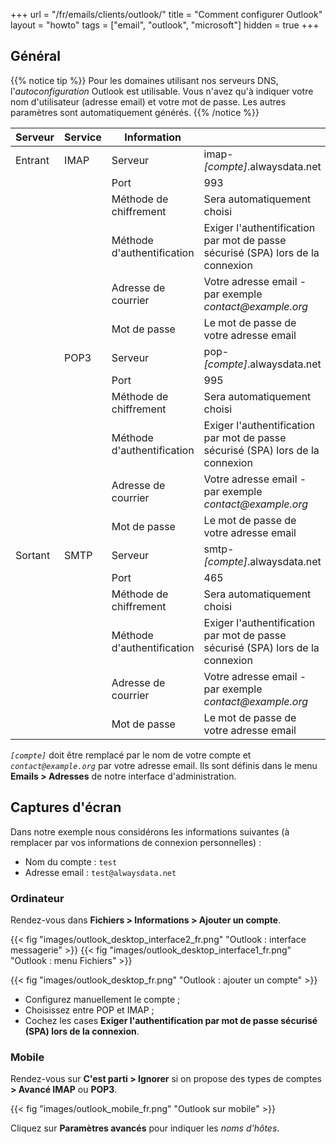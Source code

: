 +++
url = "/fr/emails/clients/outlook/"
title = "Comment configurer Outlook"
layout = "howto"
tags = ["email", "outlook", "microsoft"]
hidden = true
+++

## Général

{{% notice tip %}}
Pour les domaines utilisant nos serveurs DNS, l'*autoconfiguration* Outlook est utilisable. Vous n'avez qu'à indiquer votre nom d'utilisateur (adresse email) et votre mot de passe. Les autres paramètres sont automatiquement générés.
{{% /notice %}}

|Serveur|Service|Information||
|---|---|---|---|
|Entrant|IMAP|Serveur|imap-*[compte]*.alwaysdata.net|
|||Port|993|
|||Méthode de chiffrement|Sera automatiquement choisi|
|||Méthode d'authentification|Exiger l'authentification par mot de passe sécurisé (SPA) lors de la connexion|
|||Adresse de courrier|Votre adresse email - par exemple *contact\@example.org*|
|||Mot de passe|Le mot de passe de votre adresse email|
||POP3|Serveur| pop-*[compte]*.alwaysdata.net|
|||Port| 995|
|||Méthode de chiffrement|Sera automatiquement choisi|
|||Méthode d'authentification|Exiger l'authentification par mot de passe sécurisé (SPA) lors de la connexion|
|||Adresse de courrier|Votre adresse email - par exemple *contact\@example.org*|
|||Mot de passe|Le mot de passe de votre adresse email|
|Sortant|SMTP|Serveur|smtp-*[compte]*.alwaysdata.net|
|||Port|465|
|||Méthode de chiffrement|Sera automatiquement choisi|
|||Méthode d'authentification|Exiger l'authentification par mot de passe sécurisé (SPA) lors de la connexion|
|||Adresse de courrier|Votre adresse email - par exemple *contact\@example.org*|
|||Mot de passe|Le mot de passe de votre adresse email|

*`[compte]`* doit être remplacé par le nom de votre compte et *`contact@example.org`* par votre adresse email. Ils sont définis dans le menu **Emails > Adresses** de notre interface d'administration.

## Captures d'écran

Dans notre exemple nous considérons les informations suivantes (à remplacer par vos informations de connexion personnelles) :

- Nom du compte : `test`
- Adresse email : `test@alwaysdata.net`

### Ordinateur

Rendez-vous dans **Fichiers > Informations > Ajouter un compte**.

{{< fig "images/outlook_desktop_interface2_fr.png" "Outlook : interface messagerie" >}}
{{< fig "images/outlook_desktop_interface1_fr.png" "Outlook : menu Fichiers" >}}

{{< fig "images/outlook_desktop_fr.png" "Outlook : ajouter un compte" >}}

- Configurez manuellement le compte ;
- Choisissez entre POP et IMAP ;
- Cochez les cases **Exiger l'authentification par mot de passe sécurisé (SPA) lors de la connexion**.

### Mobile

Rendez-vous sur **C'est parti > Ignorer** si on propose des types de comptes **> Avancé IMAP** ou **POP3**.

{{< fig "images/outlook_mobile_fr.png" "Outlook sur mobile" >}}

Cliquez sur **Paramètres avancés** pour indiquer les _noms d'hôtes_.
